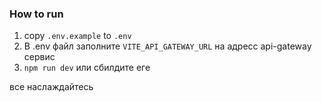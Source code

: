 ### How to run

1. copy `.env.example` to `.env`
2. В .env файл заполните `VITE_API_GATEWAY_URL` на адресс api-gateway сервис
3. `npm run dev` или сбилдите еге

все наслаждайтесь